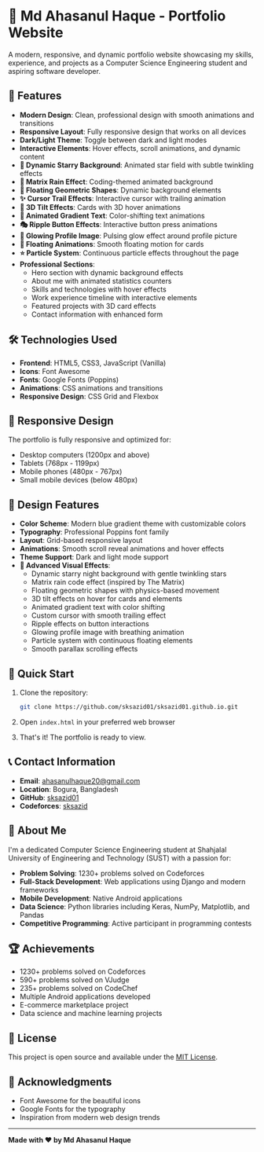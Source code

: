 # 🚀 Md Ahasanul Haque - Portfolio Website

A modern, responsive, and dynamic portfolio website showcasing my skills, experience, and projects as a Computer Science Engineering student and aspiring software developer.

## 🌟 Features

- **Modern Design**: Clean, professional design with smooth animations and transitions
- **Responsive Layout**: Fully responsive design that works on all devices
- **Dark/Light Theme**: Toggle between dark and light modes
- **Interactive Elements**: Hover effects, scroll animations, and dynamic content
- **🌟 Dynamic Starry Background**: Animated star field with subtle twinkling effects
- **💫 Matrix Rain Effect**: Coding-themed animated background
- **🎨 Floating Geometric Shapes**: Dynamic background elements
- **✨ Cursor Trail Effects**: Interactive cursor with trailing animation
- **🎯 3D Tilt Effects**: Cards with 3D hover animations
- **🌈 Animated Gradient Text**: Color-shifting text animations
- **🎭 Ripple Button Effects**: Interactive button press animations
- **💎 Glowing Profile Image**: Pulsing glow effect around profile picture
- **🎪 Floating Animations**: Smooth floating motion for cards
- **⭐ Particle System**: Continuous particle effects throughout the page
- **Professional Sections**: 
  - Hero section with dynamic background effects
  - About me with animated statistics counters
  - Skills and technologies with hover effects
  - Work experience timeline with interactive elements
  - Featured projects with 3D card effects
  - Contact information with enhanced form

## 🛠️ Technologies Used

- **Frontend**: HTML5, CSS3, JavaScript (Vanilla)
- **Icons**: Font Awesome
- **Fonts**: Google Fonts (Poppins)
- **Animations**: CSS animations and transitions
- **Responsive Design**: CSS Grid and Flexbox

## 📱 Responsive Design

The portfolio is fully responsive and optimized for:
- Desktop computers (1200px and above)
- Tablets (768px - 1199px)
- Mobile phones (480px - 767px)
- Small mobile devices (below 480px)

## 🎨 Design Features

- **Color Scheme**: Modern blue gradient theme with customizable colors
- **Typography**: Professional Poppins font family
- **Layout**: Grid-based responsive layout
- **Animations**: Smooth scroll reveal animations and hover effects
- **Theme Support**: Dark and light mode support
- **🌟 Advanced Visual Effects**:
  - Dynamic starry night background with gentle twinkling stars
  - Matrix rain code effect (inspired by The Matrix)
  - Floating geometric shapes with physics-based movement
  - 3D tilt effects on hover for cards and elements
  - Animated gradient text with color shifting
  - Custom cursor with smooth trailing effect
  - Ripple effects on button interactions
  - Glowing profile image with breathing animation
  - Particle system with continuous floating elements
  - Smooth parallax scrolling effects

## 🚀 Quick Start

1. Clone the repository:
   ```bash
   git clone https://github.com/sksazid01/sksazid01.github.io.git
   ```

2. Open `index.html` in your preferred web browser

3. That's it! The portfolio is ready to view.

## 📞 Contact Information

- **Email**: ahasanulhaque20@gmail.com
- **Location**: Bogura, Bangladesh
- **GitHub**: [sksazid01](https://github.com/sksazid01)
- **Codeforces**: [sksazid](https://codeforces.com/profile/sksazid)

## 🎯 About Me

I'm a dedicated Computer Science Engineering student at Shahjalal University of Engineering and Technology (SUST) with a passion for:

- **Problem Solving**: 1230+ problems solved on Codeforces
- **Full-Stack Development**: Web applications using Django and modern frameworks
- **Mobile Development**: Native Android applications
- **Data Science**: Python libraries including Keras, NumPy, Matplotlib, and Pandas
- **Competitive Programming**: Active participant in programming contests

## 🏆 Achievements

- 1230+ problems solved on Codeforces
- 590+ problems solved on VJudge
- 235+ problems solved on CodeChef
- Multiple Android applications developed
- E-commerce marketplace project
- Data science and machine learning projects

## 📄 License

This project is open source and available under the [MIT License](LICENSE).

## 🙏 Acknowledgments

- Font Awesome for the beautiful icons
- Google Fonts for the typography
- Inspiration from modern web design trends

---

**Made with ❤️ by Md Ahasanul Haque**
